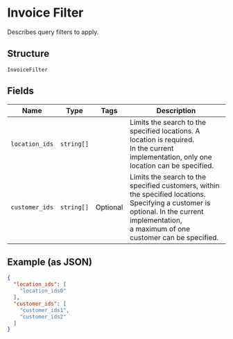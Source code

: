 
# Invoice Filter

Describes query filters to apply.

## Structure

`InvoiceFilter`

## Fields

| Name | Type | Tags | Description |
|  --- | --- | --- | --- |
| `location_ids` | `string[]` |  | Limits the search to the specified locations. A location is required.<br>In the current implementation, only one location can be specified. |
| `customer_ids` | `string[]` | Optional | Limits the search to the specified customers, within the specified locations.<br>Specifying a customer is optional. In the current implementation,<br>a maximum of one customer can be specified. |

## Example (as JSON)

```json
{
  "location_ids": [
    "location_ids0"
  ],
  "customer_ids": [
    "customer_ids1",
    "customer_ids2"
  ]
}
```

